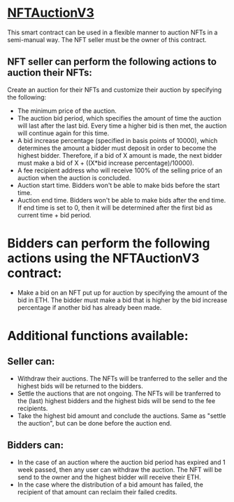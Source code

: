 # [NFTAuctionV3](/contracts/NFTAuctionV3.sol)

This smart contract can be used in a flexible manner to auction NFTs in a semi-manual way.
The NFT seller must be the owner of this contract.

## NFT seller can perform the following actions to auction their NFTs:

Create an auction for their NFTs and customize their auction by specifying the following:

- The minimum price of the auction.
- The auction bid period, which specifies the amount of time the auction will last after the last bid. Every time a higher bid is then met, the auction will continue again for this time.
- A bid increase percentage (specified in basis points of 10000), which determines the amount a bidder must deposit in order to become the highest bidder. Therefore, if a bid of X amount is made, the next bidder must make a bid of X + ((X*bid increase percentage)/10000).
- A fee recipient address who will receive 100% of the selling price of an auction when the auction is concluded.
- Auction start time. Bidders won't be able to make bids before the start time.
- Auction end time. Bidders won't be able to make bids after the end time. If end time is set to 0, then it will be determined after the first bid as current time + bid period.

# Bidders can perform the following actions using the NFTAuctionV3 contract:

- Make a bid on an NFT put up for auction by specifying the amount of the bid in ETH. The bidder must make a bid that is higher by the bid increase percentage if another bid has already been made.

# Additional functions available:

## Seller can:

- Withdraw their auctions. The NFTs will be tranferred to the seller and the highest bids will be returned to the bidders.
- Settle the auctions that are not ongoing. The NFTs will be tranferred to the (last) highest bidders and the highest bids will be send to the fee recipients.
- Take the highest bid amount and conclude the auctions. Same as "settle the auction", but can be done before the auction end.

## Bidders can:

- In the case of an auction where the auction bid period has expired and 1 week passed, then any user can withdraw the auction. The NFT will be send to the owner and the highest bidder will receive their ETH.
- In the case where the distribution of a bid amount has failed, the recipient of that amount can reclaim their failed credits.
 